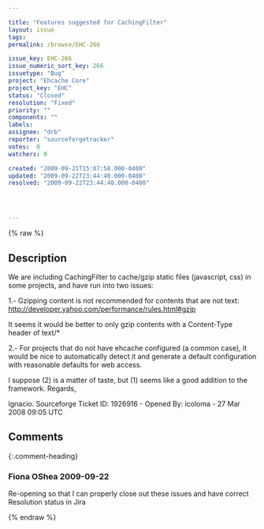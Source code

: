 ```yaml
---

title: "Features suggested for CachingFilter"
layout: issue
tags: 
permalink: /browse/EHC-266

issue_key: EHC-266
issue_numeric_sort_key: 266
issuetype: "Bug"
project: "Ehcache Core"
project_key: "EHC"
status: "Closed"
resolution: "Fixed"
priority: ""
components: ""
labels: 
assignee: "drb"
reporter: "sourceforgetracker"
votes:  0
watchers: 0

created: "2009-09-21T15:07:58.000-0400"
updated: "2009-09-22T23:44:40.000-0400"
resolved: "2009-09-22T23:44:40.000-0400"




---
```


{% raw %}

## Description

<div markdown="1" class="description">

We are including CachingFilter to cache/gzip static files (javascript, css) in some projects, and have run into two issues:

1.- Gzipping content is not recommended for contents that are not text:
http://developer.yahoo.com/performance/rules.html#gzip

It seems it would be better to only gzip contents with a Content-Type header of text/\*

2.- For projects that do not have ehcache configured (a common case), it would be nice to automatically detect it and generate a default configuration with reasonable defaults for web access.

I suppose (2) is a matter of taste, but (1) seems like a good addition to the framework. Regards,

Ignacio.
Sourceforge Ticket ID: 1926916 - Opened By: icoloma - 27 Mar 2008 09:05 UTC

</div>

## Comments


{:.comment-heading}
### **Fiona OShea** <span class="date">2009-09-22</span>

<div markdown="1" class="comment">

Re-opening so that I can properly close out these issues and have correct Resolution status in Jira

</div>



{% endraw %}
